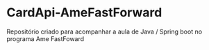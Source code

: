 # CardApi-AmeFastForward
Repositório criado para acompanhar a aula de Java / Spring boot no programa Ame FastFoward
